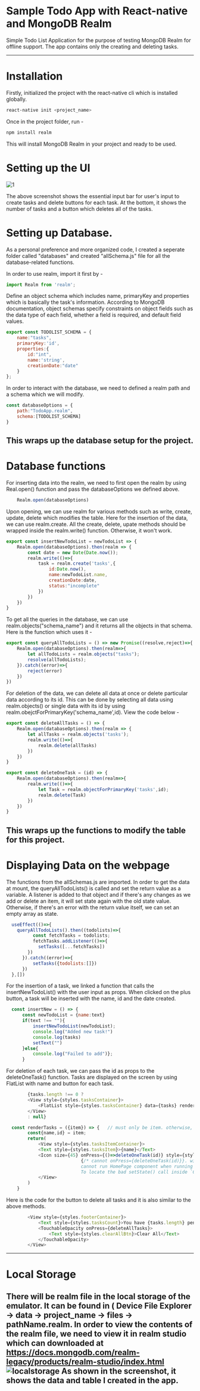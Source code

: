 # Sample Todo App with React-native and MongoDB Realm
Simple Todo List Application for the purpose of testing MongoDB Realm for offline support. The app contains only the creating and deleting tasks.

---

# Installation

Firstly, initialized the project with the react-native cli which is installed globally.
```bash
react-native init <project_name>
```
Once in the project folder, run -
```bash
npm install realm
```
This will install MongoDB Realm in your project and ready to be used. 

# Setting up the UI
![1](https://user-images.githubusercontent.com/49096143/147944528-39ecf40b-519a-4cb2-a9fc-c88884c228d2.png)

The above screenshot shows the essential input bar for user's input to create tasks and delete buttons for each task. At the bottom, it shows the number of tasks and a button which deletes all of the tasks.
# Setting up Database.

As a personal preference and more organized code, I created a seperate folder called "databases" and created "allSchema.js" file for all the database-related functions.

In order to use realm, import it first by -
``` javascript
import Realm from 'realm';
```
Define an object schema which includes name, primaryKey and properties which is basically the task's information.
According to MongoDB documentation, object schemas specify constraints on object fields such as the data type of each field, whether a field is required, and default field values.
``` javascript
export const TODOLIST_SCHEMA = {
    name:"tasks",
    primaryKey:'id',
    properties:{
        id:"int",
        name:'string',
        creationDate:"date"
    }
};
```
In order to interact with the database, we need to defined a realm path and a schema which we will modify.
```javascript
const databaseOptions = {
    path:"TodoApp.realm",
    schema:[TODOLIST_SCHEMA]
}
```
This wraps up the database setup for the project.
---
# Database functions
For inserting data into the realm, we need to first open the realm by using Real.open() function and pass the databaseOptions we defined above.
``` javascript 
    Realm.open(databaseOptions)
```
Upon opening, we can use realm for various methods such as write, create, update, delete which modifies the table. Here for the insertion of the data, we can use realm.create. All the create, delete, upate methods should be wrapped inside the realm.write() function. Otherwise, it won't work. 
``` javascript
export const insertNewTodoList = newTodoList => {
    Realm.open(databaseOptions).then(realm => {
        const date = new Date(Date.now());
        realm.write(()=>{
            task = realm.create('tasks',{
                id:Date.now(),
                name:newTodoList.name,
                creationDate:date,
                status:"incomplete"
            })
        })
    })
}
```
To get all the queries in the database, we can use realm.objects("schema_name") and it returns all the objects in that schema. Here is the function which uses it -
``` javascript
export const queryAllTodoLists = () => new Promise((resolve,reject)=>{
    Realm.open(databaseOptions).then(realm=>{
        let allTodoLists = realm.objects("tasks");
        resolve(allTodoLists);
    }).catch((error)=>{
        reject(error)
    })
})
```
For deletion of the data, we can delete all data at once or delete particular data according to its id. This can be done by selecting all data using realm.objects() or single data with its id by using realm.obejctForPrimaryKey('schema_name',id). View the code below -
``` javascript
export const deleteAllTasks = () => {
    Realm.open(databaseOptions).then(realm => {
        let allTasks = realm.objects('tasks');
        realm.write(()=>{
            realm.delete(allTasks)
        })
    })
}

export const deleteOneTask = (id) => {
    Realm.open(databaseOptions).then(realm=>{
        realm.write(()=>{
            let Task = realm.objectForPrimaryKey('tasks',id);
            realm.delete(Task)
        })
    })
}
```
This wraps up the functions to modify the table for this project.
---
# Displaying Data on the webpage
The functions from the allSchemas.js are imported. In order to get the data at mount, the queryAllTodoLists() is called and set the return value as a variable. A listener is added to that object and if there's any changes as we add or delete an item, it will set state again with the old state value. Otherwise, if there's an error with the return value itself, we can set an empty array as state.
``` javascript
  useEffect(()=>{
    queryAllTodoLists().then((todolists)=>{
          const fetchTasks = todolists;
          fetchTasks.addListener(()=>{
            setTasks([...fetchTasks])
        })
      }).catch((error)=>{
          setTasks({todolists:[]})
      })
  },[])
```
For the insertion of a task, we linked a function that calls the insertNewTodoList() with the user input as props. When clicked on the plus button, a task will be inserted with the name, id and the date created.
``` javascript
  const insertNew = () => {
      const newTodoList = {name:text}
      if(text !== ""){
          insertNewTodoList(newTodoList);
          console.log("Added new task!")
          console.log(tasks)
          setText("")
      }else{
          console.log("Failed to add")};
      }
```
For deletion of each task, we can pass the id as props to the deleteOneTask() function. Tasks are displayed on the screen by using FlatList with name and button for each task.
```javascript
        {tasks.length !== 0 ? 
        <View style={styles.tasksContainer}>
            <FlatList style={styles.tasksContainer} data={tasks} renderItem={renderTasks}/>
        </View>
        : null}
```
``` javascript
  const renderTasks = ({item}) => {   // must only be item. otherwise, error.
        const{name,id} = item;
        return(
            <View style={styles.tasksItemContainer}>
            <Text style={styles.tasksItem}>{name}</Text>
            <Icon size={45} onPress={()=>deleteOneTask(id)} style={styles.tasksItemDelete} name="cross"/>
                            {/* cannot onPress={deleteOneTask(id)}}. will raise error such as -
                            cannot run HomePage component when running other component,
                            To locate the bad setState() call inside `CellRenderer`, follow the stack trace. */}
            </View>
        )
    }
```
Here is the code for the button to delete all tasks and it is also similar to the above methods.
``` javascript
        <View style={styles.footerContainer}>
            <Text style={styles.tasksCount}>You have {tasks.length} pending tasks.</Text>
            <TouchableOpacity onPress={deleteAllTasks}>
                <Text style={styles.clearAllBtn}>Clear All</Text>
            </TouchableOpacity>
        </View>
```
---
# Local Storage
There will be realm file in the local storage of the emulator. It can be found in ( Device File Explorer -> data -> project_name -> files -> pathName.realm. In order to view the contents of the realm file, we need to view it in realm studio which can downloaded at https://docs.mongodb.com/realm-legacy/products/realm-studio/index.html
![localstorage](https://user-images.githubusercontent.com/49096143/147945276-bc9e0d17-ca97-435c-bcb8-01b61c1a5e9d.png)
As shown in the screenshot, it shows the data and table I created in the app.
---
